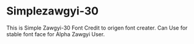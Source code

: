 # Simplezawgyi-30
This is Simple Zawgyi-30 Font
Credit to origen font creater.
Can Use for stable font face for Alpha Zawgyi User.
